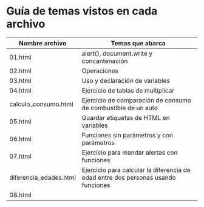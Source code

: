 # Guía de temas vistos en cada archivo

| Nombre archivo         | Temas que abarca                                                                  |
| ---------------------- | --------------------------------------------------------------------------------- |
| 01.html                | alert(), document.write y concantenación                                          |
| 02.html                | Operaciones                                                                       |
| 03.html                | Uso y declaración de variables                                                    |
| 04.html                | Ejercicio de tablas de multiplicar                                                |
| calculo_consumo.html   | Ejercicio de comparación de consumo de combustible de un auto                     |
| 05.html                | Guardar etiquetas de HTML en variables                                            |
| 06.html                | Funciones sin parámetros y con parámetros                                         |
| 07.html                | Ejercicio para mandar alertas con funciones                                       |
| diferencia_edades.html | Ejercicio para calcular la diferencia de edad entre dos personas usando funciones |
| 08.html                |                                                                                   |
